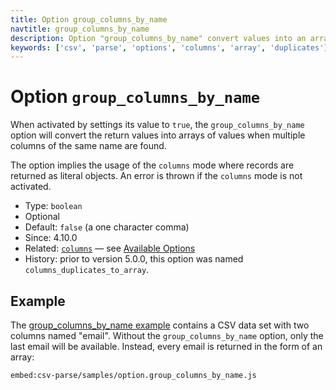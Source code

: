 ```yaml
---
title: Option group_columns_by_name
navtitle: group_columns_by_name
description: Option "group_columns_by_name" convert values into an array of values for duplicated column names.
keywords: ['csv', 'parse', 'options', 'columns', 'array', 'duplicates']
---
```


# Option `group_columns_by_name`

When activated by settings its value to `true`, the `group_columns_by_name` option will convert the return values into arrays of values when multiple columns of the same name are found.

The option implies the usage of the `columns` mode where records are returned as literal objects. An error is thrown if the `columns` mode is not activated.

* Type: `boolean`
* Optional
* Default: `false` (a one character comma)
* Since: 4.10.0
* Related: [`columns`](/parse/options/columns/) &mdash; see [Available Options](/parse/options/#available-options)
* History: prior to version 5.0.0, this option was named `columns_duplicates_to_array`.

## Example

The [group_columns_by_name example](https://github.com/adaltas/node-csv/blob/master/packages/csv-parse/samples/option.group_columns_by_name.js) contains a CSV data set with two columns named "email". Without the `group_columns_by_name` option, only the last email will be available. Instead, every email is returned in the form of an array:

`embed:csv-parse/samples/option.group_columns_by_name.js`
